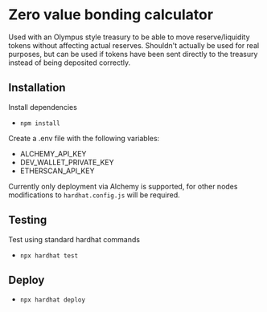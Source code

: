# Zero value bonding calculator

Used with an Olympus style treasury to be able to move reserve/liquidity tokens without affecting actual reserves. Shouldn't actually be used for real purposes, but can be used if tokens have been sent directly to the treasury instead of being deposited correctly.

## Installation
Install dependencies
- `npm install`

Create a .env file with the following variables:
- ALCHEMY_API_KEY
- DEV_WALLET_PRIVATE_KEY
- ETHERSCAN_API_KEY

Currently only deployment via Alchemy is supported, for other nodes modifications to `hardhat.config.js` will be required.

## Testing
Test using standard hardhat commands
- `npx hardhat test`

## Deploy
- `npx hardhat deploy`
